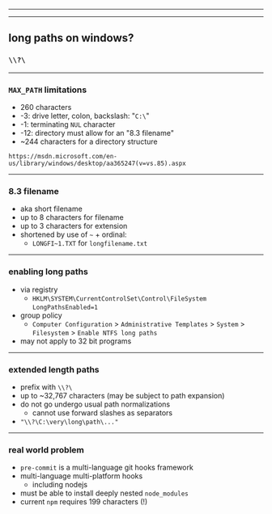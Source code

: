 [comment]: # (The first two slides are intentionally blank for the intro)

***

[comment]: # (The first two slides are intentionally blank for the intro)

***

## long paths on windows?
### `\\?\`

***

### `MAX_PATH` limitations

- 260 characters
- -3: drive letter, colon, backslash: "`C:\`"
- -1: terminating `NUL` character
- -12: directory must allow for an "8.3 filename"
- ~244 characters for a directory structure

```comment
https://msdn.microsoft.com/en-us/library/windows/desktop/aa365247(v=vs.85).aspx
```

***

### 8.3 filename

- aka short filename
- up to 8 characters for filename
- up to 3 characters for extension
- shortened by use of `~` + ordinal:
    - `LONGFI~1.TXT` for `longfilename.txt`

***

### enabling long paths

- via registry
    - `HKLM\SYSTEM\CurrentControlSet\Control\FileSystem` `LongPathsEnabled=1`
- group policy
    - `Computer Configuration` > `Administrative Templates` > `System` >
      `Filesystem` > `Enable NTFS long paths`
- may not apply to 32 bit programs

***

### extended length paths

- prefix with `\\?\`
- up to ~32,767 characters (may be subject to path expansion)
- do not go undergo usual path normalizations
    - cannot use forward slashes as separators
- `"\\?\C:\very\long\path\..."`

***

### real world problem

- `pre-commit` is a multi-language git hooks framework
- multi-language multi-platform hooks
    - including nodejs
- must be able to install deeply nested `node_modules`
- current `npm` requires 199 characters (!)
